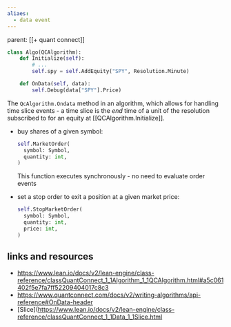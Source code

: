 ```yaml
---
aliaes:
  - data event
---
```


parent: [[+ quant connect]]

```python
class Algo(QCAlgorithm):
    def Initialize(self):
        # ...
        self.spy = self.AddEquity("SPY", Resolution.Minute)

    def OnData(self, data):
        self.Debug(data["SPY"].Price)
```

The `QcAlgorithm.Ondata` method in an algorithm, which allows for handling time
slice events - a time slice is the _end_ time of a unit of the resolution
subscribed to for an equity at [[QCAlgorithm.Initialize]].

- buy shares of a given symbol:

  ```python
  self.MarketOrder(
    symbol: Symbol,
    quantity: int,
  )
  ```

  This function executes synchronously - no need to evaluate order events

- set a stop order to exit a position at a given market price:

  ```python
  self.StopMarketOrder(
    symbol: Symbol,
    quantity: int,
    price: int,
  )
  ```

## links and resources

- https://www.lean.io/docs/v2/lean-engine/class-reference/classQuantConnect_1_1Algorithm_1_1QCAlgorithm.html#a5c061402f5e7fa7ff52209404017c8c3
- https://www.quantconnect.com/docs/v2/writing-algorithms/api-reference#OnData-header
- [Slice](https://www.lean.io/docs/v2/lean-engine/class-reference/classQuantConnect_1_1Data_1_1Slice.html
